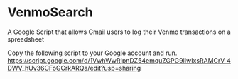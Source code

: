 # VenmoSearch
A Google Script that allows Gmail users to log their Venmo transactions on a spreadsheet

Copy the following script to your Google account and run.
https://script.google.com/d/1VwhWwRIpnDZ54emquZGPG9lIwIxsRAMCrV_4DWV_hUv36CFoGCrkARQa/edit?usp=sharing
